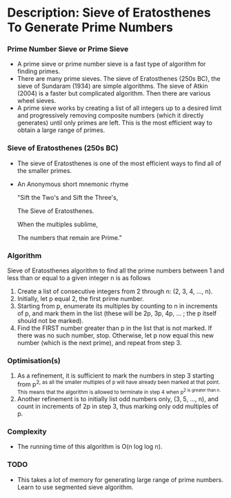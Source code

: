 # Description: Sieve of Eratosthenes To Generate Prime Numbers

### Prime Number Sieve or Prime Sieve
- A prime sieve or prime number sieve is a fast type of algorithm for finding primes.
- There are many prime sieves. The sieve of Eratosthenes (250s BC), the sieve of Sundaram (1934) are simple algorithms.
  The sieve of Atkin (2004) is a faster but complicated algorithm. Then there are various wheel sieves.
- A prime sieve works by creating a list of all integers up to a desired limit and progressively removing composite
  numbers (which it directly generates) until only primes are left. This is the most efficient way to obtain a large
  range of primes.

### Sieve of Eratosthenes (250s BC)
- The sieve of Eratosthenes is one of the most efficient ways to find all of the smaller primes.
- An Anonymous short mnemonic rhyme

    "Sift the Two's and Sift the Three's,

    The Sieve of Eratosthenes.

    When the multiples sublime,

    The numbers that remain are Prime."

### Algorithm
Sieve of Eratosthenes algorithm to find all the prime numbers between 1 and less than or equal to a given integer n is
as follows

1. Create a list of consecutive integers from 2 through n: (2, 3, 4, ..., n).
2. Initially, let p equal 2, the first prime number.
3. Starting from p, enumerate its multiples by counting to n in increments of p, and mark them in the list (these
   will be 2p, 3p, 4p, ... ; the p itself should not be marked).
4. Find the FIRST number greater than p in the list that is not marked. If there was no such number, stop.
   Otherwise, let p now equal this new number (which is the next prime), and repeat from step 3.

### Optimisation(s)
1. As a refinement, it is sufficient to mark the numbers in step 3 starting from p<sup>2, as all the smaller multiples
   of p will have already been marked at that point. This means that the algorithm is allowed to terminate in step 4
   when p<sup>2 is greater than n.
2. Another refinement is to initially list odd numbers only, (3, 5, ..., n), and count in increments of 2p in step 3,
   thus marking only odd multiples of p.

### Complexity
- The running time of this algorithm is O(n log log n).

### TODO
- This takes a lot of memory for generating large range of prime numbers. Learn to use segmented sieve algorithm.
